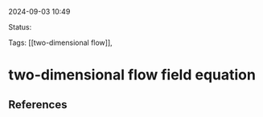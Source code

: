 2024-09-03 10:49

Status:

Tags: [[two-dimensional flow]], 

# two-dimensional flow field equation



## References